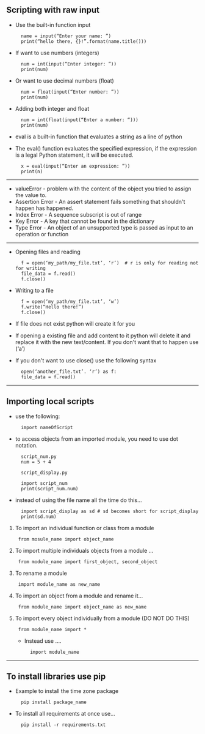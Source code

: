 ## Scripting with raw input

* Use the built-in function input
	
	    name = input(“Enter your name: ”)
	    print(“hello there, {}!”.format(name.title()))

* If want to use numbers (integers)
		
		num = int(input(“Enter integer: ”))
        print(num)

* Or want to use decimal numbers (float)
	
        num = float(input(“Enter number: ”))
        print(num)

* Adding both integer and float

	    num = int(float(input(“Enter a number: “)))
	    print(num)

* eval is a built-in function that evaluates a string as a line of python
* The eval() function evaluates the specified expression, if the expression is a legal Python statement, it will be executed.
		
		x = eval(input(“Enter an expression: ”))
		print(n)

---

* valueError -  problem with the content of the object you tried to assign the value to.
* Assertion Error - An assert statement fails something that shouldn't happen has happened.
* Index Error - A sequence subscript is out of range
* Key Error - A key that cannot be found in the dictionary
* Type Error - An object of an unsupported type is passed as input to an operation or function

---

* Opening files and reading

        f = open(‘my_path/my_file.txt’, ‘r’)  # r is only for reading not for writing
        file_data = f.read()
        f.close()

* Writing to a file

        f = open(‘my_path/my_file.txt’, ‘w’) 
        f.write(“Hello there!”)
        f.close()

* If file does not exist python will create it for you
* If opening a existing file and add content to it python will delete it and replace it with the new text/content. If you don't want that to happen use (‘a’)
* If you don't want to use close() use the following syntax
	
	    open(‘another_file.txt’. ‘r’) as f:
		file_data = f.read()

---

## Importing local scripts
* use the following:
	
        import nameOfScript

* to access objects from an imported module, you need to use dot notation.

        script_num.py
        num = 5 + 4

        script_display.py
        
        import script_num
        print(script_num.num)

* instead of using the file name all the time do this…

        import script_display as sd # sd becomes short for script_display
        print(sd.num)

1. To import an individual function or class from a module
    
        from mosule_name import object_name

2. To import multiple individuals objects from a module …
        
        from module_name import first_object, second_object

3. To rename a module

        import module_name as new_name 

4. To import an object from a module and rename it…
	
        from module_name import object_name as new_name

5. To import every object individually from a module (DO NOT DO THIS)

	    from module_name import *
	
	* Instead use ….

	        import module_name

---

## To install libraries use pip
* Example to install the time zone package

	    pip install package_name

* To install all requirements at once use…
	    
        pip install -r requirements.txt

